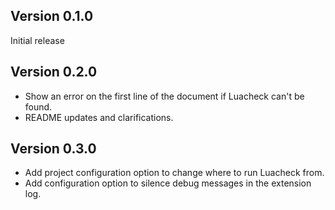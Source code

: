 ## Version 0.1.0

Initial release

## Version 0.2.0

- Show an error on the first line of the document if Luacheck can't be found.
- README updates and clarifications.

## Version 0.3.0

- Add project configuration option to change where to run Luacheck from.
- Add configuration option to silence debug messages in the extension log.
